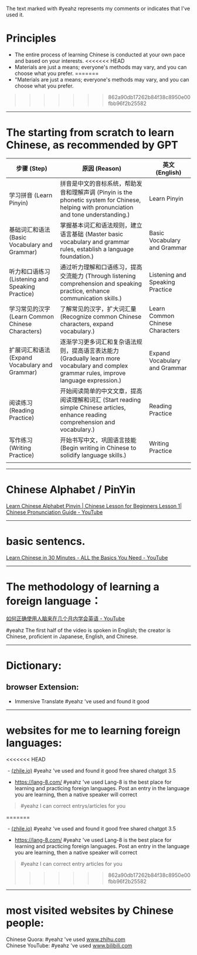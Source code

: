 The text marked with #yeahz represents my comments or indicates that I've used it.
# Principles
- The entire process of learning Chinese is conducted at your own pace and based on your interests.
<<<<<<< HEAD
- Materials are just a means; everyone's methods may vary, and you can choose what you prefer.
=======
- "Materials are just a means; everyone's methods may vary, and you can choose what you prefer.
>>>>>>> 862a90db17262b84f38c8950e00fbb96f2b25582

---

# The starting from scratch to learn Chinese, as recommended by GPT

| 步骤 (Step)                                      | 原因 (Reason)                                                | 英文 (English)                  |
| ------------------------------------------------ | ------------------------------------------------------------ | ------------------------------- |
| 学习拼音 (Learn Pinyin)                          | 拼音是中文的音标系统，帮助发音和理解声调 (Pinyin is the phonetic system for Chinese, helping with pronunciation and tone understanding.) | Learn Pinyin                    |
| 基础词汇和语法 (Basic Vocabulary and Grammar)    | 掌握基本词汇和语法规则，建立语言基础 (Master basic vocabulary and grammar rules, establish a language foundation.) | Basic Vocabulary and Grammar    |
| 听力和口语练习 (Listening and Speaking Practice) | 通过听力理解和口语练习，提高交流能力 (Through listening comprehension and speaking practice, enhance communication skills.) | Listening and Speaking Practice |
| 学习常见的汉字 (Learn Common Chinese Characters) | 了解常见的汉字，扩大词汇量 (Recognize common Chinese characters, expand vocabulary.) | Learn Common Chinese Characters |
| 扩展词汇和语法 (Expand Vocabulary and Grammar)   | 逐渐学习更多词汇和复杂语法规则，提高语言表达能力 (Gradually learn more vocabulary and complex grammar rules, improve language expression.) | Expand Vocabulary and Grammar   |
| 阅读练习 (Reading Practice)                      | 开始阅读简单的中文文章，提高阅读理解和词汇 (Start reading simple Chinese articles, enhance reading comprehension and vocabulary.) | Reading Practice                |
| 写作练习 (Writing Practice)                      | 开始书写中文，巩固语言技能 (Begin writing in Chinese to solidify language skills.) | Writing Practice                |
|                                                  |                                                              |                                 |


---

# Chinese Alphabet / PinYin

[Learn Chinese Alphabet Pinyin | Chinese Lesson for Beginners Lesson 1| Chinese Pronunciation Guide - YouTube](https://www.youtube.com/watch?v=nHDQm4NXq7Q&t=104s)



---

# basic sentencs.

[Learn Chinese in 30 Minutes - ALL the Basics You Need - YouTube](https://www.youtube.com/watch?v=QOpQf3fi2N4)

---



# The methodology of learning a foreign language：

[如何正确使用人脑来在几个月内学会英语 - YouTube](https://www.youtube.com/watch?v=E3Q5nlr078Q)

#yeahz The first half of the video is spoken in English; the creator is Chinese, proficient in Japanese, English, and Chinese.

---




# Dictionary:

## browser Extension: 
- Immersive Translate  #yeahz 've used and found it good

---

# websites for me to learning foreign languages:
<<<<<<< HEAD



﻿ - [(zhile.io)](https://chat-shared.zhile.io/shared.html)  #yeahz 've used and found it good
free shared chatgpt 3.5  


- https://lang-8.com/  #yeahz 've used 
Lang-8 is the best place for learning and practicing foreign languages. Post an entry in the language you are learning, then a native speaker will correct
> #yeahz I can correct entrys/articles for you


=======

﻿ - [(zhile.io)](https://chat-shared.zhile.io/shared.html)  #yeahz 've used and found it good
free shared chatgpt 3.5  


- https://lang-8.com/  #yeahz 've used 
Lang-8 is the best place for learning and practicing foreign languages. Post an entry in the language you are learning, then a native speaker will correct
> #yeahz I can correct entry articles for you
>>>>>>> 862a90db17262b84f38c8950e00fbb96f2b25582


---

# most visited websites by Chinese people: 

Chinese Quora:  #yeahz 've used
www.zhihu.com    
Chinese YouTube:  #yeahz 've used
www.bilibili.com  
